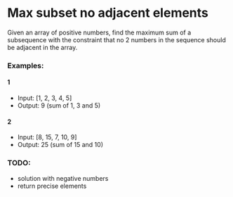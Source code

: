 # Max subset no adjacent elements

Given an array of positive numbers, find the maximum sum of a subsequence with
the constraint that no 2 numbers in the sequence should be adjacent in the
array.

### Examples:

#### 1

- Input: [1, 2, 3, 4, 5]
- Output: 9 (sum of 1, 3 and 5)

#### 2

- Input: [8, 15, 7, 10, 9]
- Output: 25 (sum of 15 and 10)

### TODO:

- solution with negative numbers
- return precise elements
